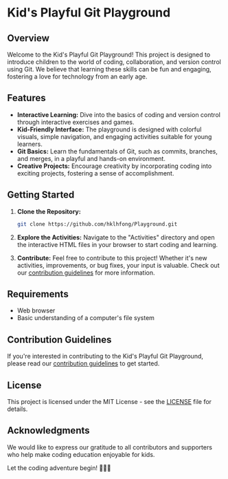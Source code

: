 # Kid's Playful Git Playground

## Overview
Welcome to the Kid's Playful Git Playground! This project is designed to introduce children to the world of coding, collaboration, and version control using Git. We believe that learning these skills can be fun and engaging, fostering a love for technology from an early age.

## Features
- **Interactive Learning:** Dive into the basics of coding and version control through interactive exercises and games.
- **Kid-Friendly Interface:** The playground is designed with colorful visuals, simple navigation, and engaging activities suitable for young learners.
- **Git Basics:** Learn the fundamentals of Git, such as commits, branches, and merges, in a playful and hands-on environment.
- **Creative Projects:** Encourage creativity by incorporating coding into exciting projects, fostering a sense of accomplishment.

## Getting Started
1. **Clone the Repository:**
   ```bash
   git clone https://github.com/hklhfong/Playground.git
   ```

2. **Explore the Activities:**
   Navigate to the "Activities" directory and open the interactive HTML files in your browser to start coding and learning.

3. **Contribute:**
   Feel free to contribute to this project! Whether it's new activities, improvements, or bug fixes, your input is valuable. Check out our [contribution guidelines](CONTRIBUTING.md) for more information.

## Requirements
- Web browser
- Basic understanding of a computer's file system

## Contribution Guidelines
If you're interested in contributing to the Kid's Playful Git Playground, please read our [contribution guidelines](CONTRIBUTING.md) to get started.

## License
This project is licensed under the MIT License - see the [LICENSE](LICENSE) file for details.

## Acknowledgments
We would like to express our gratitude to all contributors and supporters who help make coding education enjoyable for kids.

Let the coding adventure begin! 🚀👧👦
